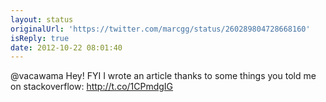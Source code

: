 ```yaml
---
layout: status
originalUrl: 'https://twitter.com/marcgg/status/260289804728668160'
isReply: true
date: 2012-10-22 08:01:40
---
```


@vacawama Hey! FYI I wrote an article thanks to some things you told me on stackoverflow: http://t.co/1CPmdgIG
